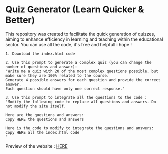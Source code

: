 # Quiz Generator (Learn Quicker & Better)
This repository was created to facilitate the quick generation of quizzes,
aiming to enhance efficiency in learning and teaching within the educational sector.
You can use all the code, it's free and helpfull i hope !

```
1. Download the index.html code
```

```
2. Use this prompt to generate a complex quiz (you can change the number of questions and answer):
"Write me a quiz with 20 of the most complex questions possible, but make sure they are 100% related to the course.
Generate 4 possible answers for each question and provide the correct answer.
Each question should have only one correct response."
```

```
3. Use this prompt to integrate all the questions to the code :
"Modify the following code to replace all questions and answers. Do not modify the site itself.

Here are the questions and answers:
Copy HERE the questions and answers

Here is the code to modify to integrate the questions and answers:
Copy HERE all the index.html code
"
```

Preview of the website : [HERE](https://witch-cat.github.io/quiz-generator/)

